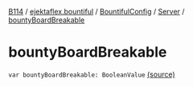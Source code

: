 [B114](../../../index.md) / [ejektaflex.bountiful](../../index.md) / [BountifulConfig](../index.md) / [Server](index.md) / [bountyBoardBreakable](./bounty-board-breakable.md)

# bountyBoardBreakable

`var bountyBoardBreakable: BooleanValue` [(source)](https://github.com/ejektaflex/Bountiful/tree/develop/src/main/kotlin/ejektaflex/bountiful/BountifulConfig.kt#L48)